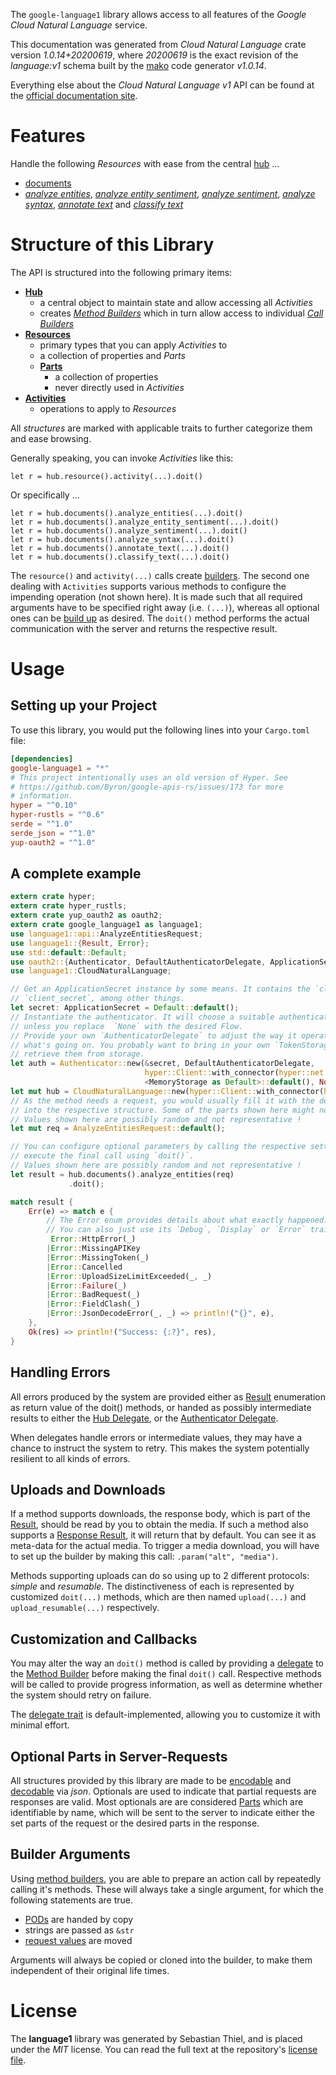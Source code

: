 <!---
DO NOT EDIT !
This file was generated automatically from 'src/mako/api/README.md.mako'
DO NOT EDIT !
-->
The `google-language1` library allows access to all features of the *Google Cloud Natural Language* service.

This documentation was generated from *Cloud Natural Language* crate version *1.0.14+20200619*, where *20200619* is the exact revision of the *language:v1* schema built by the [mako](http://www.makotemplates.org/) code generator *v1.0.14*.

Everything else about the *Cloud Natural Language* *v1* API can be found at the
[official documentation site](https://cloud.google.com/natural-language/).
# Features

Handle the following *Resources* with ease from the central [hub](https://docs.rs/google-language1/1.0.14+20200619/google_language1/CloudNaturalLanguage) ... 

* [documents](https://docs.rs/google-language1/1.0.14+20200619/google_language1/api::Document)
 * [*analyze entities*](https://docs.rs/google-language1/1.0.14+20200619/google_language1/api::DocumentAnalyzeEntityCall), [*analyze entity sentiment*](https://docs.rs/google-language1/1.0.14+20200619/google_language1/api::DocumentAnalyzeEntitySentimentCall), [*analyze sentiment*](https://docs.rs/google-language1/1.0.14+20200619/google_language1/api::DocumentAnalyzeSentimentCall), [*analyze syntax*](https://docs.rs/google-language1/1.0.14+20200619/google_language1/api::DocumentAnalyzeSyntaxCall), [*annotate text*](https://docs.rs/google-language1/1.0.14+20200619/google_language1/api::DocumentAnnotateTextCall) and [*classify text*](https://docs.rs/google-language1/1.0.14+20200619/google_language1/api::DocumentClassifyTextCall)




# Structure of this Library

The API is structured into the following primary items:

* **[Hub](https://docs.rs/google-language1/1.0.14+20200619/google_language1/CloudNaturalLanguage)**
    * a central object to maintain state and allow accessing all *Activities*
    * creates [*Method Builders*](https://docs.rs/google-language1/1.0.14+20200619/google_language1/client::MethodsBuilder) which in turn
      allow access to individual [*Call Builders*](https://docs.rs/google-language1/1.0.14+20200619/google_language1/client::CallBuilder)
* **[Resources](https://docs.rs/google-language1/1.0.14+20200619/google_language1/client::Resource)**
    * primary types that you can apply *Activities* to
    * a collection of properties and *Parts*
    * **[Parts](https://docs.rs/google-language1/1.0.14+20200619/google_language1/client::Part)**
        * a collection of properties
        * never directly used in *Activities*
* **[Activities](https://docs.rs/google-language1/1.0.14+20200619/google_language1/client::CallBuilder)**
    * operations to apply to *Resources*

All *structures* are marked with applicable traits to further categorize them and ease browsing.

Generally speaking, you can invoke *Activities* like this:

```Rust,ignore
let r = hub.resource().activity(...).doit()
```

Or specifically ...

```ignore
let r = hub.documents().analyze_entities(...).doit()
let r = hub.documents().analyze_entity_sentiment(...).doit()
let r = hub.documents().analyze_sentiment(...).doit()
let r = hub.documents().analyze_syntax(...).doit()
let r = hub.documents().annotate_text(...).doit()
let r = hub.documents().classify_text(...).doit()
```

The `resource()` and `activity(...)` calls create [builders][builder-pattern]. The second one dealing with `Activities` 
supports various methods to configure the impending operation (not shown here). It is made such that all required arguments have to be 
specified right away (i.e. `(...)`), whereas all optional ones can be [build up][builder-pattern] as desired.
The `doit()` method performs the actual communication with the server and returns the respective result.

# Usage

## Setting up your Project

To use this library, you would put the following lines into your `Cargo.toml` file:

```toml
[dependencies]
google-language1 = "*"
# This project intentionally uses an old version of Hyper. See
# https://github.com/Byron/google-apis-rs/issues/173 for more
# information.
hyper = "^0.10"
hyper-rustls = "^0.6"
serde = "^1.0"
serde_json = "^1.0"
yup-oauth2 = "^1.0"
```

## A complete example

```Rust
extern crate hyper;
extern crate hyper_rustls;
extern crate yup_oauth2 as oauth2;
extern crate google_language1 as language1;
use language1::api::AnalyzeEntitiesRequest;
use language1::{Result, Error};
use std::default::Default;
use oauth2::{Authenticator, DefaultAuthenticatorDelegate, ApplicationSecret, MemoryStorage};
use language1::CloudNaturalLanguage;

// Get an ApplicationSecret instance by some means. It contains the `client_id` and 
// `client_secret`, among other things.
let secret: ApplicationSecret = Default::default();
// Instantiate the authenticator. It will choose a suitable authentication flow for you, 
// unless you replace  `None` with the desired Flow.
// Provide your own `AuthenticatorDelegate` to adjust the way it operates and get feedback about 
// what's going on. You probably want to bring in your own `TokenStorage` to persist tokens and
// retrieve them from storage.
let auth = Authenticator::new(&secret, DefaultAuthenticatorDelegate,
                              hyper::Client::with_connector(hyper::net::HttpsConnector::new(hyper_rustls::TlsClient::new())),
                              <MemoryStorage as Default>::default(), None);
let mut hub = CloudNaturalLanguage::new(hyper::Client::with_connector(hyper::net::HttpsConnector::new(hyper_rustls::TlsClient::new())), auth);
// As the method needs a request, you would usually fill it with the desired information
// into the respective structure. Some of the parts shown here might not be applicable !
// Values shown here are possibly random and not representative !
let mut req = AnalyzeEntitiesRequest::default();

// You can configure optional parameters by calling the respective setters at will, and
// execute the final call using `doit()`.
// Values shown here are possibly random and not representative !
let result = hub.documents().analyze_entities(req)
             .doit();

match result {
    Err(e) => match e {
        // The Error enum provides details about what exactly happened.
        // You can also just use its `Debug`, `Display` or `Error` traits
         Error::HttpError(_)
        |Error::MissingAPIKey
        |Error::MissingToken(_)
        |Error::Cancelled
        |Error::UploadSizeLimitExceeded(_, _)
        |Error::Failure(_)
        |Error::BadRequest(_)
        |Error::FieldClash(_)
        |Error::JsonDecodeError(_, _) => println!("{}", e),
    },
    Ok(res) => println!("Success: {:?}", res),
}

```
## Handling Errors

All errors produced by the system are provided either as [Result](https://docs.rs/google-language1/1.0.14+20200619/google_language1/client::Result) enumeration as return value of
the doit() methods, or handed as possibly intermediate results to either the 
[Hub Delegate](https://docs.rs/google-language1/1.0.14+20200619/google_language1/client::Delegate), or the [Authenticator Delegate](https://docs.rs/yup-oauth2/*/yup_oauth2/trait.AuthenticatorDelegate.html).

When delegates handle errors or intermediate values, they may have a chance to instruct the system to retry. This 
makes the system potentially resilient to all kinds of errors.

## Uploads and Downloads
If a method supports downloads, the response body, which is part of the [Result](https://docs.rs/google-language1/1.0.14+20200619/google_language1/client::Result), should be
read by you to obtain the media.
If such a method also supports a [Response Result](https://docs.rs/google-language1/1.0.14+20200619/google_language1/client::ResponseResult), it will return that by default.
You can see it as meta-data for the actual media. To trigger a media download, you will have to set up the builder by making
this call: `.param("alt", "media")`.

Methods supporting uploads can do so using up to 2 different protocols: 
*simple* and *resumable*. The distinctiveness of each is represented by customized 
`doit(...)` methods, which are then named `upload(...)` and `upload_resumable(...)` respectively.

## Customization and Callbacks

You may alter the way an `doit()` method is called by providing a [delegate](https://docs.rs/google-language1/1.0.14+20200619/google_language1/client::Delegate) to the 
[Method Builder](https://docs.rs/google-language1/1.0.14+20200619/google_language1/client::CallBuilder) before making the final `doit()` call. 
Respective methods will be called to provide progress information, as well as determine whether the system should 
retry on failure.

The [delegate trait](https://docs.rs/google-language1/1.0.14+20200619/google_language1/client::Delegate) is default-implemented, allowing you to customize it with minimal effort.

## Optional Parts in Server-Requests

All structures provided by this library are made to be [encodable](https://docs.rs/google-language1/1.0.14+20200619/google_language1/client::RequestValue) and 
[decodable](https://docs.rs/google-language1/1.0.14+20200619/google_language1/client::ResponseResult) via *json*. Optionals are used to indicate that partial requests are responses 
are valid.
Most optionals are are considered [Parts](https://docs.rs/google-language1/1.0.14+20200619/google_language1/client::Part) which are identifiable by name, which will be sent to 
the server to indicate either the set parts of the request or the desired parts in the response.

## Builder Arguments

Using [method builders](https://docs.rs/google-language1/1.0.14+20200619/google_language1/client::CallBuilder), you are able to prepare an action call by repeatedly calling it's methods.
These will always take a single argument, for which the following statements are true.

* [PODs][wiki-pod] are handed by copy
* strings are passed as `&str`
* [request values](https://docs.rs/google-language1/1.0.14+20200619/google_language1/client::RequestValue) are moved

Arguments will always be copied or cloned into the builder, to make them independent of their original life times.

[wiki-pod]: http://en.wikipedia.org/wiki/Plain_old_data_structure
[builder-pattern]: http://en.wikipedia.org/wiki/Builder_pattern
[google-go-api]: https://github.com/google/google-api-go-client

# License
The **language1** library was generated by Sebastian Thiel, and is placed 
under the *MIT* license.
You can read the full text at the repository's [license file][repo-license].

[repo-license]: https://github.com/Byron/google-apis-rsblob/master/LICENSE.md
